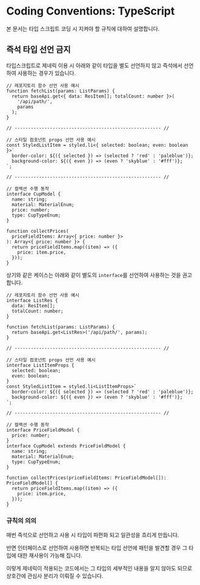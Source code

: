 # Coding Conventions: TypeScript

본 문서는 타입 스크립트 코딩 시 지켜야 할 규칙에 대하여 설명합니다.

## 즉석 타입 선언 금지

타입스크립트로 제네릭 이용 시 아래와 같이 타입을 별도 선언하지 않고 즉석에서 선언하여 사용하는 경우가 있습니다.

```tsx
// 레포지토리 함수 선언 사용 예시
function fetchList(params: ListParams) {
  return baseApi.get<{ data: ResItem[]; totalCount: number }>(
    '/api/path/',
    params
  );
}

// ------------------------------------------------------ //

// 스타일 컴포넌트 props 선언 사용 예시
const StyledListItem = styled.li<{ selected: boolean; even: boolean }>`
  border-color: ${({ selected }) => (selected ? 'red' : 'paleblue')};
  background-color: ${({ even }) => (even ? 'skyblue' : '#fff')};
`;

// ------------------------------------------------------ //

// 컬렉션 수행 동작
interface CupModel {
  name: string;
  material: MaterialEnum;
  price: number;
  type: CupTypeEnum;
}

function collectPrices(
  priceFieldItems: Array<{ price: number }>
): Array<{ price: number }> {
  return priceFieldItems.map((item) => ({
    price: item.price,
  }));
}
```

상기와 같은 케이스는 아래와 같이 별도의 `interface`를 선언하여 사용하는 것을 권고 합니다.

```tsx
// 레포지토리 함수 선언 사용 예시
interface ListRes {
  data: ResItem[];
  totalCount: number;
}

function fetchList(params: ListParams) {
  return baseApi.get<ListRes>('/api/path/', params);
}

// ------------------------------------------------------ //

// 스타일 컴포넌트 props 선언 사용 예시
interface ListItemProps {
  selected: boolean;
  even: boolean;
}
const StyledListItem = styled.li<ListItemProps>`
  border-color: ${({ selected }) => (selected ? 'red' : 'paleblue')};
  background-color: ${({ even }) => (even ? 'skyblue' : '#fff')};
`;

// ------------------------------------------------------ //

// 컬렉션 수행 동작
interface PriceFieldModel {
  price: number;
}
interface CupModel extends PriceFieldModel {
  name: string;
  material: MaterialEnum;
  type: CupTypeEnum;
}

function collectPrices(priceFieldItems: PriceFieldModel[]): PriceFieldModel[] {
  return priceFieldItems.map((item) => ({
    price: item.price,
  }));
}
```

### 규칙의 의의

매번 즉석으로 선언하고 사용 시 타입이 파편화 되고 일관성을 흐리게 만듭니다.

반면 인터페이스로 선언하여 사용하면 반복되는 타입 선언에 패턴을 발견할 경우 그 타입에 대한 재사용이 가능해 집니다.

이렇게 제네릭이 적용되는 코드에서는 그 타입의 세부적인 내용을 알지 않아도 되므로 상호간에 관심사 분리가 이뤄질 수 있습니다.
